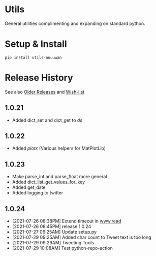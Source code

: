 # Utils

General utilities complimenting and expanding on standard python.

# Setup & Install

```
pip install utils-nuuuwan
```

# Release History
See also [Older Releases](OLDER_RELEASES.md) and [Wish-list](WISHLIST.md)

## 1.0.21
* Added dict_set and dict_get to *ds*

## 1.0.22
* Added *plotx* (Various helpers for MatPlotLib)

## 1.0.23
* Make parse_int and parse_float more general
* Added dict_list_get_values_for_key
* Added get_date
* Added logging to twitter

## 1.0.24
* [2021-07-26 08:38PM] Extend timeout in www.read
* [2021-07-26 08:45PM] release 1.0.24
* [2021-07-27 06:25AM] Update setup.py
* [2021-07-29 09:25AM] Added char count to Tweet text is too long
* [2021-07-29 09:29AM] Tweeting Tools
* [2021-07-29 10:08AM] Test python-repo-action
